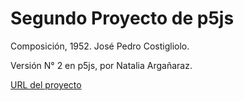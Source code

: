 # Segundo Proyecto de p5js

Composición, 1952. José Pedro Costigliolo.

Versión N° 2 en p5js, por Natalia Argañaraz.

[URL del proyecto](https://editor.p5js.org/planetanati/full/BTZL7hC5p)